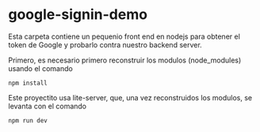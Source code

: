 # google-signin-demo

Esta carpeta contiene un pequenio front end en nodejs para obtener el token de Google  y 
probarlo contra nuestro backend server.

Primero, es necesario primero reconstruir los modulos (node_modules) usando el comando

```
npm install
```

Este proyectito usa lite-server, que, una vez reconstruidos los modulos, se levanta con el comando
```
npm run dev
```
